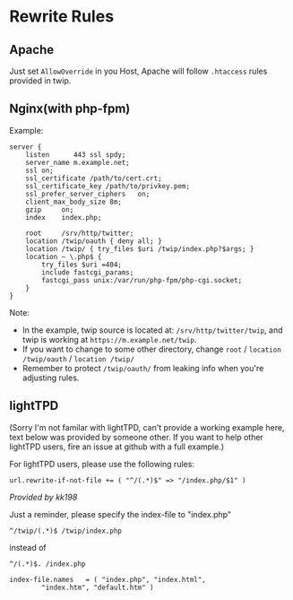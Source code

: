 # Rewrite Rules


## Apache

Just set `AllowOverride` in you Host, Apache will follow `.htaccess` rules provided in twip.

## Nginx(with php-fpm)

Example:

```nginx
server {
    listen      443 ssl spdy;
    server_name m.example.net; 
    ssl on;
    ssl_certificate /path/to/cert.crt;
    ssl_certificate_key /path/to/privkey.pem;
    ssl_prefer_server_ciphers   on;
    client_max_body_size 8m;
    gzip     on;
    index    index.php;

    root     /srv/http/twitter;
    location /twip/oauth { deny all; }
    location /twip/ { try_files $uri /twip/index.php?$args; }
    location ~ \.php$ {
        try_files $uri =404;
        include fastcgi_params;
        fastcgi_pass unix:/var/run/php-fpm/php-cgi.socket;
    }
}
```

Note:

* In the example, twip source is located at: `/srv/http/twitter/twip`, and twip is working at `https://m.example.net/twip`.
* If you want to change to some other directory, change `root` / `location /twip/oauth` / `location /twip/`
* Remember to protect `/twip/oauth/` from leaking info when you're adjusting rules.


## lightTPD
    
(Sorry I'm not familar with lightTPD, can't provide a working example here, text below was provided by someone other. If you want to help other lightTPD users, fire an issue at github with a full example.)


For lightTPD users, please use the following rules:

```
url.rewrite-if-not-file += ( "^/(.*)$" => "/index.php/$1" )
```

_Provided by kk198_


Just a reminder, please specify the index-file to "index.php"

```
^/twip/(.*)$ /twip/index.php
```

instead of 

```
^/(.*)$. /index.php

index-file.names   = ( "index.php", "index.html",
        "index.htm", "default.htm" )
```
